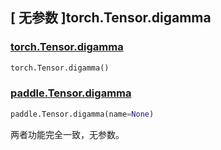 ## [ 无参数 ]torch.Tensor.digamma

### [torch.Tensor.digamma](https://pytorch.org/docs/stable/generated/torch.Tensor.digamma.html?highlight=digamma#torch.Tensor.digamma)

```python
torch.Tensor.digamma()
```

### [paddle.Tensor.digamma](https://www.paddlepaddle.org.cn/documentation/docs/zh/develop/api/paddle/Tensor_cn.html#digamma-name-none)

```python
paddle.Tensor.digamma(name=None)
```

两者功能完全一致，无参数。

